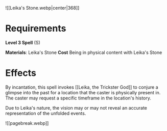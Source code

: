 ![[Leika's Stone.webp|center|368]]
# Requirements
**Level 3 Spell** (S)

**Materials**: Leika's Stone
**Cost** Being in physical content with Leika's Stone

# Effects
By incantation, this spell invokes [[Leika, the Trickster God]] to conjure a glimpse into the past for a location that the caster is physically present in. The caster may request a specific timeframe in the location's history.

Due to Leika's nature, the vision may or may not reveal an accurate representation of the unfolded events.

![[pagebreak.webp]]
